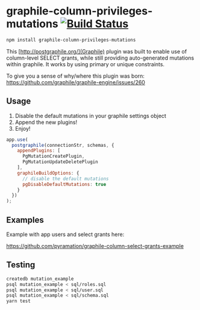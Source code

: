 # graphile-column-privileges-mutations [![Build Status](https://travis-ci.org/pyramation/graphile-column-privileges-mutations.svg?branch=master)](https://travis-ci.org/pyramation/graphile-column-privileges-mutations)

```sh
npm install graphile-column-privileges-mutations 
```

This [http://postgraphile.org/](Graphile) plugin was built to enable use of column-level SELECT grants, while still providing auto-generated mutations within graphile. It works by using primary or unique constraints.

To give you a sense of why/where this plugin was born: https://github.com/graphile/graphile-engine/issues/260

## Usage

1. Disable the default mutations in your graphile settings object
2. Append the new plugins!
3. Enjoy!

```js
app.use(
  postgraphile(connectionStr, schemas, {
    appendPlugins: [
      PgMutationCreatePlugin,
      PgMutationUpdateDeletePlugin
    ],
    graphileBuildOptions: {
      // disable the default mutations
      pgDisableDefaultMutations: true
    }
  })
);
```

## Examples

Example with app users and select grants here:

https://github.com/pyramation/graphile-column-select-grants-example


## Testing

```sh
createdb mutation_example
psql mutation_example < sql/roles.sql
psql mutation_example < sql/user.sql
psql mutation_example < sql/schema.sql
yarn test
```

